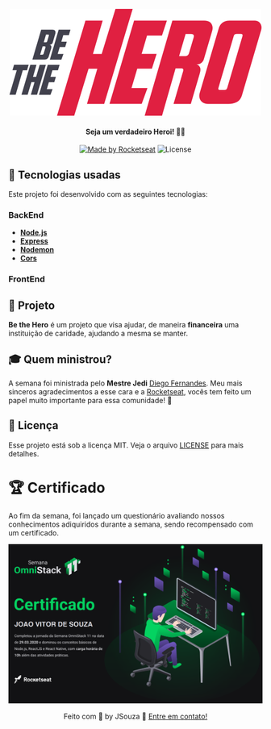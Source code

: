 <div align="center">

  ![Be The Hero](./img/logo.svg)

#### **Seja um verdadeiro Heroi!** 🦸‍♂️

  [![Made by Rocketseat](https://img.shields.io/badge/made%20by-Rocketseat-red)](https://rocketseat.com.br)
  ![License](https://img.shields.io/badge/license-MIT-red)
</div>

## :rocket: Tecnologias usadas

Este projeto foi desenvolvido com as seguintes tecnologias:

### BackEnd

- **[Node.js](https://nodejs.org/en/)**
- **[Express](https://expressjs.com/pt-br/)**
- **[Nodemon](https://www.npmjs.com/package/nodemon)**
- **[Cors](https://www.npmjs.com/package/cors)**

### FrontEnd

## :muscle: Projeto

**Be the Hero** é um projeto que visa ajudar, de maneira **financeira** uma instituição de caridade, ajudando a mesma se manter.

## :mortar_board: Quem ministrou?

A semana foi ministrada pelo **Mestre Jedi** [Diego Fernandes](https://github.com/diego3g). Meu mais sinceros agradecimentos a esse cara e a [Rocketseat](https://rocketseat.com.br), vocês tem feito um papel muito importante para essa comunidade! :rocket:  

## :memo: Licença

Esse projeto está sob a licença MIT. Veja o arquivo [LICENSE](LICENSE.md) para mais detalhes.

# :trophy: Certificado  

Ao fim da semana, foi lançado um questionário avaliando nossos conhecimentos adiquiridos durante a semana, sendo recompensado com um certificado. 

![Certificado](./img/certificado.png)

<div align="center">

Feito com :blue_heart: by JSouza :wave: [Entre em contato!](https://www.linkedin.com/in/joaovitor-souza/)

</div>